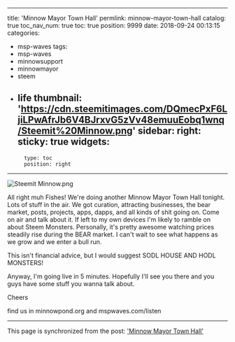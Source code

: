 
---
title: 'Minnow Mayor Town Hall'
permlink: minnow-mayor-town-hall
catalog: true
toc_nav_num: true
toc: true
position: 9999
date: 2018-09-24 00:13:15
categories:
- msp-waves
tags:
- msp-waves
- minnowsupport
- minnowmayor
- steem
- life
thumbnail: 'https://cdn.steemitimages.com/DQmecPxF6LjiLPwAfrJb6V4BJrxvG5zVv48emuuEobq1wnq/Steemit%20Minnow.png'
sidebar:
    right:
        sticky: true
widgets:
    -
        type: toc
        position: right
---


![Steemit Minnow.png](https://cdn.steemitimages.com/DQmecPxF6LjiLPwAfrJb6V4BJrxvG5zVv48emuuEobq1wnq/Steemit%20Minnow.png)

All right muh Fishes!  We're doing another Minnow Mayor Town Hall tonight.  Lots of stuff in the air.  We got curation, attracting businesses, the bear market, posts, projects, apps, dapps, and all kinds of shit going on.  Come on air and talk about it.  If left to my own devices I'm likely to ramble on about Steem Monsters.  Personally, it's pretty awesome watching prices steadily rise during the BEAR market.  I can't wait to see what happens as we grow and we enter a bull run.  

This isn't financial advice, but I would suggest SODL HOUSE AND HODL MONSTERS!

Anyway, I'm going live in 5 minutes.  Hopefully I'll see you there and you guys have some stuff you wanna talk about.

Cheers

find us in minnowpond.org and mspwaves.com/listen

- - -

This page is synchronized from the post: ['Minnow Mayor Town Hall'](https://steemit.com/@aggroed/minnow-mayor-town-hall)
